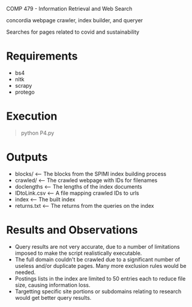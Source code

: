 COMP 479 - Information Retrieval and Web Search

concordia webpage crawler, index builder, and queryer

Searches for pages related to covid and sustainability

# Requirements 
* bs4
* nltk
* scrapy
* protego

# Execution
> python P4.py

# Outputs
* blocks/      <-- The blocks from the SPIMI index building process
* crawled/     <-- The crawled webpage with IDs for filenames
* doclengths   <-- The lengths of the index documents
* IDtoLink.csv <-- A file mapping crawled IDs to urls
* index        <-- The built index
* returns.txt  <-- The returns from the queries on the index

# Results and Observations
* Query results are not very accurate, due to a number of limitations imposed to make the script realistically executable. 
* The full domain couldn't be crawled due to a significant number of useless and/or duplicate pages. Many more exclusion rules would be needed. 
* Postings lists in the index are limited to 50 entries each to reduce file size, causing information loss. 
* Targetting specific site portions or subdomains relating to research would get better query results.
